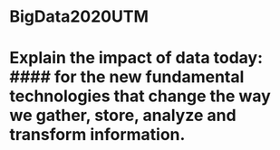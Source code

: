 # BigData2020UTM

# Explain the impact of data today: #### for the new fundamental technologies that change the way we gather, store, analyze and transform information.
